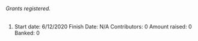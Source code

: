 ###### Grants registered.

1) Start date: 6/12/2020 Finish Date: N/A Contributors: 0 Amount raised: 0 Banked: 0
